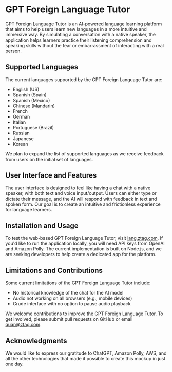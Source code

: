 # GPT Foreign Language Tutor

GPT Foreign Language Tutor is an AI-powered language learning platform that aims to help users learn new languages in a more intuitive and immersive way. By simulating a conversation with a native speaker, the application helps learners practice their listening comprehension and speaking skills without the fear or embarrassment of interacting with a real person.

## Supported Languages

The current languages supported by the GPT Foreign Language Tutor are:

-   English (US)
-   Spanish (Spain)
-   Spanish (Mexico)
-   Chinese (Mandarin)
-   French
-   German
-   Italian
-   Portuguese (Brazil)
-   Russian
-   Japanese
-   Korean

We plan to expand the list of supported languages as we receive feedback from users on the initial set of languages.

## User Interface and Features

The user interface is designed to feel like having a chat with a native speaker, with both text and voice input/output. Users can either type or dictate their message, and the AI will respond with feedback in text and spoken form. Our goal is to create an intuitive and frictionless experience for language learners.

## Installation and Usage

To test the web-based GPT Foreign Language Tutor, visit [lang.ztag.com](https://lang.ztag.com/). If you'd like to run the application locally, you will need API keys from OpenAI and Amazon Polly. The current implementation is built on Node.js, and we are seeking developers to help create a dedicated app for the platform.

## Limitations and Contributions

Some current limitations of the GPT Foreign Language Tutor include:

-   No historical knowledge of the chat for the AI model
-   Audio not working on all browsers (e.g., mobile devices)
-   Crude interface with no option to pause audio playback

We welcome contributions to improve the GPT Foreign Language Tutor. To get involved, please submit pull requests on GitHub or email [quan@ztag.com](mailto:quan@ztag.com).

## Acknowledgments

We would like to express our gratitude to ChatGPT, Amazon Polly, AWS, and all the other technologies that made it possible to create this mockup in just one day.
